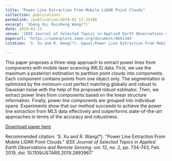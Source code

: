 ```yaml
---
title: "Power Line Extraction From Mobile LiDAR Point Clouds"
collection: publications
permalink: /publication/2019-02-13-JSTAR
excerpt: 'Sheng Xu; Ruisheng Wang(*)'
date: 2019-02-13
venue: 'IEEE Journal of Selected Topics in Applied Earth Observations and Remote Sensing'
paperurl: 'https://ieeexplore.ieee.org/document/8641344'
citation: 'S. Xu and R. Wang(*). &quot;Power Line Extraction From Mobile LiDAR Point Clouds.&quot; <i>IEEE Journal of Selected Topics in Applied Earth Observations and Remote Sensing.</i> vol. 12, no. 2, pp. 734-743, Feb. 2019, doi: 10.1109/JSTARS.2019.2893967.'

---
```

This paper proposes a three-step approach to extract power lines from components with mobile laser scanning (MLS) data. First, we use the maximum a posteriori estimation to partition point clouds into components. Each component contains points from one object only. The segmentation is optimized by the minimum-cost perfect matching globally and robust to Gaussian noise with the help of the proposed robust estimator. Then, we extract power lines from components based on the linear structure information. Finally, power line components are grouped into individual spans. Experiments show that our method succeeds to achieve the power line extraction from MLS data effectively and outperforms state-of-the-art approaches in terms of the accuracy and robustness.

[Download paper here](http://lostagex.github.io/files/2019-02-13-JSTAR.pdf)

Recommended citation: 'S. Xu and R. Wang(*). &quot;Power Line Extraction From Mobile LiDAR Point Clouds.&quot; <i>IEEE Journal of Selected Topics in Applied Earth Observations and Remote Sensing.</i> vol. 12, no. 2, pp. 734-743, Feb. 2019, doi: 10.1109/JSTARS.2019.2893967.'


